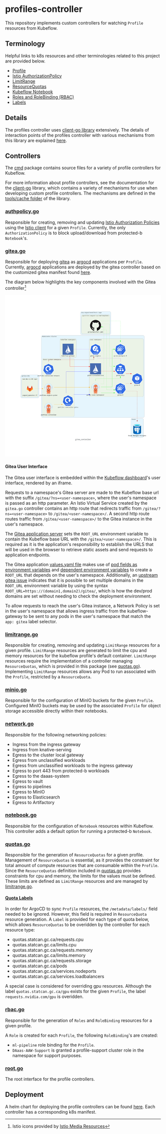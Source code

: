 # profiles-controller

This repository implements custom controllers for watching `Profile` resources from Kubeflow.

## Terminology

Helpful links to k8s resources and other terminologies related to this project are provided below.

- [Profile](https://www.kubeflow.org/docs/components/multi-tenancy/getting-started/)
- [Istio AuthorizationPolicy](https://istio.io/latest/docs/reference/config/security/authorization-policy/#Source)
- [LimitRange](https://kubernetes.io/docs/concepts/policy/limit-range/)
- [ResourceQuotas](https://kubernetes.io/docs/concepts/policy/resource-quotas/)
- [Kubeflow Notebook](https://www.kubeflow.org/docs/components/notebooks/overview/)
- [Roles and RoleBinding (RBAC)](https://kubernetes.io/docs/reference/access-authn-authz/rbac/)
- [Labels](https://kubernetes.io/docs/concepts/overview/working-with-objects/labels/)

## Details

The profiles controller uses [client-go library](https://github.com/kubernetes/client-go/tree/master/tools/cache) extensively.
The details of interaction points of the profiles controller with various mechanisms from this library are
explained [here](docs/controller-client-go.md).

## Controllers

The [cmd](./cmd) package contains source files for a variety of profile controllers for Kubeflow.

For more information about profile controllers, see the documentation for the [client-go](https://github.com/kubernetes/client-go/) library, which contains a variety of mechanisms for use when
developing custom profile controllers. The mechanisms are defined in the
[tools/cache folder](https://github.com/kubernetes/client-go/tree/master/tools/cache) of the library.

### [authpolicy.go](./cmd/authpolicy.go)

Responsible for creating, removing and updating [Istio Authorization Policies](https://istio.io/latest/docs/reference/config/security/authorization-policy/#Source) using the [Istio client](https://github.com/istio/client-go) for a given `Profile`. Currently, the only `AuthorizationPolicy` is to block upload/download from protected-b `Notebook`'s.

### [gitea.go](./cmd/gitea.go)

Responsible for deploying [gitea](https://github.com/go-gitea/gitea) as [argocd](https://github.com/argoproj/argo-cd) applications per `Profile`. Currently, [argocd](https://github.com/argoproj/argo-cd) applications are deployed by the gitea controller based on the customized gitea manifest found [here](https://github.com/StatCan/aaw-argocd-manifests/tree/aaw-dev-cc-00/profiles-argocd-system/template/gitea).

The diagram below highlights the key components involved with the Gitea controller[^1]

![Gitea Controller Diagram](docs/diagrams/gitea_controller.png)

#### Gitea User Interface

The Gitea user interface is embedded within the [Kubeflow dashboard](https://github.com/StatCan/aaw-kubeflow-manifests/blob/aaw-dev-cc-00/kustomize/apps/centraldashboard/base/centraldashboard-config.yaml)'s user interface, rendered by an iframe.

Requests to a namespace's Gitea server are made to the Kubeflow base url with the suffix `/gitea/?ns=<user-namespace>`, where the user's namespace is passed as an http parameter. An Istio Virtual Service created by the `gitea.go` controller contains an http route that redirects traffic from `/gitea/?ns=<user-namespace>` to `/gitea/<user-namespace>/`. A second http route routes traffic from `/gitea/<user-namespace>/` to the Gitea instance in the user's namespace.

The [Gitea application server](https://github.com/StatCan/aaw-argocd-manifests/blob/aaw-dev-cc-00/profiles-argocd-system/template/gitea/) sets the `ROOT_URL` environment variable to contain the Kubeflow base URL with the `/gitea/<user-namespace>/`. This is required as it is the application's responsibility to establish the URLS that will be used in the browser to retrieve static assets and send requests to application endpoints.

The Gitea application [values.yaml file](https://github.com/StatCan/aaw-argocd-manifests/blob/aaw-dev-cc-00/profiles-argocd-system/template/gitea/values.yaml#L37-L45) makes use of [pod fields as environment variables](https://kubernetes.io/docs/tasks/inject-data-application/environment-variable-expose-pod-information/) and [dependent environment variables](https://kubernetes.io/docs/tasks/inject-data-application/define-interdependent-environment-variables/#define-an-environment-dependent-variable-for-a-container) to create a `ROOT_URL` that depends on the user's namespace. Additionally, an [upstream gitea issue](https://github.com/go-gitea/gitea/issues/6397) indicates that it is possible to set multiple domains in the `ROOT_URL` environment variable by using the syntax `ROOT_URL=https://(domain1,domain2)/gitea/`, which is how the dev/prod domains are set without needing to check the deployment environment.

To allow requests to reach the user's Gitea instance, a Network Policy is set in the user's namespace that allows ingress traffic from the kubeflow-gateway to be sent to any pods in the user's namespace that match the `app: gitea` label selector.

[^1]: Istio icons provided by [Istio Media Resources](https://istio.io/latest/about/media-resources/)

### [limitrange.go](./cmd/limitrange.go)

Responsible for creating, removing and updating `LimitRange` resources for a given profile. `LimitRange` resources are generated to limit the cpu and memory resources for the kubeflow profile's default container. `LimitRange` resources require the implementation of a controller managing `ResourceQuotas`, which is provided in this package (see [quotas.go](./cmd/quotas.go)). Implementing `LimitRange` resources allows any Pod to run associated with the `Profile`, restricted by a `ResourceQuota`.

### [minio.go](./cmd/minio.go)

Responsible for the configuration of MinIO buckets for the given `Profile`. Configured MinIO buckets may be used by the associated `Profile` for object storage accessible directly within their notebooks.

### [network.go](./cmd/network.go)

Responsible for the following networking policies:

- Ingress from the ingress gateway
- Ingress from knative-serving
- Egress to the cluster local gateway
- Egress from unclassified workloads
- Egress from unclassified workloads to the ingress gateway
- Egress to port 443 from protected-b workloads
- Egress to the daaas-system
- Egress to vault
- Egress to pipelines
- Egress to MinIO
- Egress to Elasticsearch
- Egress to Artifactory

### [notebook.go](./cmd/notebook.go)

Responsible for the configuration of `Notebook` resources within Kubeflow. This controller adds a default option for running a protected-b `Notebook`.

### [quotas.go](./cmd/quotas.go)

Responsible for the generation of `ResourceQuotas` for a given profile. Management of `ResourceQuotas` is essential, as it provides the constraint for total amount of compute resources that are consumable within the `Profile`. Since the `ResourceQuotas` definition included in [quotas.go](./cmd/quotas.go) provides constraints for cpu and memory, the limits for the values must be defined. These limits are defined as `LimitRange` resources and are managed by [limitrange.go](./cmd/limitrange.go).

#### [Quota Labels](https://github.com/StatCan/aaw-kubeflow-profiles-controller/issues/16)

In order for ArgoCD to sync `Profile` resources, the `/metadata/labels/` field needed to be ignored. However, this field is required in `ResourceQuota` resource generation. A `Label` is provided for each type of quota below, which allows `ResourceQuotas` to be overidden by the controller for each resource type:

- quotas.statcan.gc.ca/requests.cpu
- quotas.statcan.gc.ca/limits.cpu
- quotas.statcan.gc.ca/requests.memory
- quotas.statcan.gc.ca/limits.memory
- quotas.statcan.gc.ca/requests.storage
- quotas.statcan.gc.ca/pods
- quotas.statcan.gc.ca/services.nodeports
- quotas.statcan.gc.ca/services.loadbalancers

A special case is considered for overriding gpu resources. Although the label `quotas.statcan.gc.ca/gpu` exists for the given `Profile`, the label `requests.nvidia.com/gpu` is overidden.

### [rbac.go](./cmd/rbac.go)

Responsible for the generation of `Roles` and `RoleBinding` resources for a given profile.

A `Role` is created for each `Profile`, the following `RoleBinding`'s are created:

- `ml-pipeline` role binding for the `Profile`.
- `DAaas-AAW-Support` is granted a profile-support cluster role in the namespace for support purposes.

### [root.go](./cmd/root.go)

The root interface for the profile controllers.

## Deployment

A helm chart for deploying the profile controllers can be found [here](https://github.com/StatCan/charts/tree/master/stable/profiles-controller).
Each controller has a corresponding k8s manifest.
